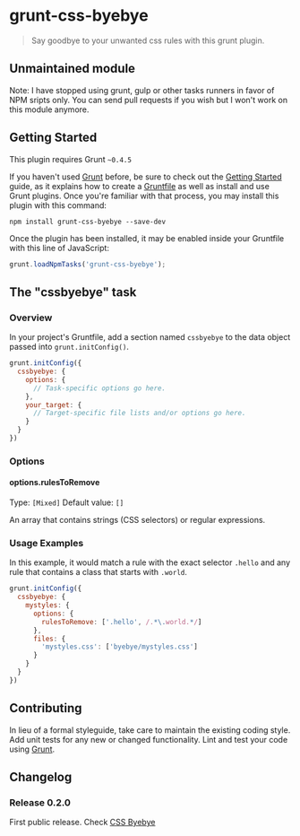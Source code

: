 # grunt-css-byebye

> Say goodbye to your unwanted css rules with this grunt plugin.

## Unmaintained module
Note: I have stopped using grunt, gulp or other tasks runners in favor of NPM sripts only.
You can send pull requests if you wish but I won't work on this module anymore.


## Getting Started
This plugin requires Grunt `~0.4.5`

If you haven't used [Grunt](http://gruntjs.com/) before, be sure to check out the [Getting Started](http://gruntjs.com/getting-started) guide, as it explains how to create a [Gruntfile](http://gruntjs.com/sample-gruntfile) as well as install and use Grunt plugins. Once you're familiar with that process, you may install this plugin with this command:

```shell
npm install grunt-css-byebye --save-dev
```

Once the plugin has been installed, it may be enabled inside your Gruntfile with this line of JavaScript:

```js
grunt.loadNpmTasks('grunt-css-byebye');
```

## The "cssbyebye" task

### Overview
In your project's Gruntfile, add a section named `cssbyebye` to the data object passed into `grunt.initConfig()`.

```js
grunt.initConfig({
  cssbyebye: {
    options: {
      // Task-specific options go here.
    },
    your_target: {
      // Target-specific file lists and/or options go here.
    }
  }
})
```

### Options

#### options.rulesToRemove
Type: `[Mixed]`
Default value: `[]`

An array that contains strings (CSS selectors) or regular expressions.

### Usage Examples

In this example, it would match a rule with the exact selector `.hello`
and any rule that contains a class that starts with `.world`.

```js
grunt.initConfig({
  cssbyebye: {
    mystyles: {
      options: {
        rulesToRemove: ['.hello', /.*\.world.*/]
      },
      files: {
        'mystyles.css': ['byebye/mystyles.css']
      }
    }
  }
})
```


## Contributing
In lieu of a formal styleguide, take care to maintain the existing coding style. Add unit tests for any new or changed functionality. Lint and test your code using [Grunt](http://gruntjs.com/).

## Changelog

### Release 0.2.0

First public release.
Check [CSS Byebye](https://www.npmjs.org/package/css-byebye)


